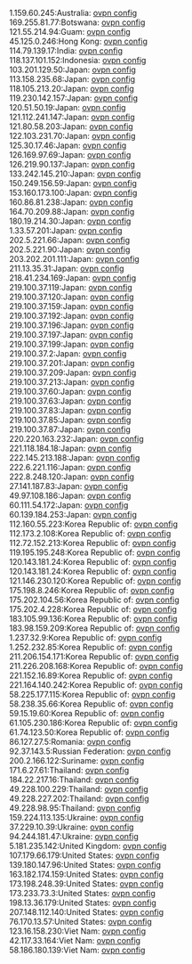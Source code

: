 1.159.60.245:Australia: [ovpn config](vpn/1_159_60_245.ovpn)  
169.255.81.77:Botswana: [ovpn config](vpn/169_255_81_77.ovpn)  
121.55.214.94:Guam: [ovpn config](vpn/121_55_214_94.ovpn)  
45.125.0.246:Hong Kong: [ovpn config](vpn/45_125_0_246.ovpn)  
114.79.139.17:India: [ovpn config](vpn/114_79_139_17.ovpn)  
118.137.101.152:Indonesia: [ovpn config](vpn/118_137_101_152.ovpn)  
103.201.129.50:Japan: [ovpn config](vpn/103_201_129_50.ovpn)  
113.158.235.68:Japan: [ovpn config](vpn/113_158_235_68.ovpn)  
118.105.213.20:Japan: [ovpn config](vpn/118_105_213_20.ovpn)  
119.230.142.157:Japan: [ovpn config](vpn/119_230_142_157.ovpn)  
120.51.50.19:Japan: [ovpn config](vpn/120_51_50_19.ovpn)  
121.112.241.147:Japan: [ovpn config](vpn/121_112_241_147.ovpn)  
121.80.58.203:Japan: [ovpn config](vpn/121_80_58_203.ovpn)  
122.103.231.70:Japan: [ovpn config](vpn/122_103_231_70.ovpn)  
125.30.17.46:Japan: [ovpn config](vpn/125_30_17_46.ovpn)  
126.169.97.69:Japan: [ovpn config](vpn/126_169_97_69.ovpn)  
126.219.90.137:Japan: [ovpn config](vpn/126_219_90_137.ovpn)  
133.242.145.210:Japan: [ovpn config](vpn/133_242_145_210.ovpn)  
150.249.156.59:Japan: [ovpn config](vpn/150_249_156_59.ovpn)  
153.160.173.100:Japan: [ovpn config](vpn/153_160_173_100.ovpn)  
160.86.81.238:Japan: [ovpn config](vpn/160_86_81_238.ovpn)  
164.70.209.88:Japan: [ovpn config](vpn/164_70_209_88.ovpn)  
180.19.214.30:Japan: [ovpn config](vpn/180_19_214_30.ovpn)  
1.33.57.201:Japan: [ovpn config](vpn/1_33_57_201.ovpn)  
202.5.221.66:Japan: [ovpn config](vpn/202_5_221_66.ovpn)  
202.5.221.90:Japan: [ovpn config](vpn/202_5_221_90.ovpn)  
203.202.201.111:Japan: [ovpn config](vpn/203_202_201_111.ovpn)  
211.13.35.31:Japan: [ovpn config](vpn/211_13_35_31.ovpn)  
218.41.234.169:Japan: [ovpn config](vpn/218_41_234_169.ovpn)  
219.100.37.119:Japan: [ovpn config](vpn/219_100_37_119.ovpn)  
219.100.37.120:Japan: [ovpn config](vpn/219_100_37_120.ovpn)  
219.100.37.159:Japan: [ovpn config](vpn/219_100_37_159.ovpn)  
219.100.37.192:Japan: [ovpn config](vpn/219_100_37_192.ovpn)  
219.100.37.196:Japan: [ovpn config](vpn/219_100_37_196.ovpn)  
219.100.37.197:Japan: [ovpn config](vpn/219_100_37_197.ovpn)  
219.100.37.199:Japan: [ovpn config](vpn/219_100_37_199.ovpn)  
219.100.37.2:Japan: [ovpn config](vpn/219_100_37_2.ovpn)  
219.100.37.201:Japan: [ovpn config](vpn/219_100_37_201.ovpn)  
219.100.37.209:Japan: [ovpn config](vpn/219_100_37_209.ovpn)  
219.100.37.213:Japan: [ovpn config](vpn/219_100_37_213.ovpn)  
219.100.37.60:Japan: [ovpn config](vpn/219_100_37_60.ovpn)  
219.100.37.63:Japan: [ovpn config](vpn/219_100_37_63.ovpn)  
219.100.37.83:Japan: [ovpn config](vpn/219_100_37_83.ovpn)  
219.100.37.85:Japan: [ovpn config](vpn/219_100_37_85.ovpn)  
219.100.37.87:Japan: [ovpn config](vpn/219_100_37_87.ovpn)  
220.220.163.232:Japan: [ovpn config](vpn/220_220_163_232.ovpn)  
221.118.184.18:Japan: [ovpn config](vpn/221_118_184_18.ovpn)  
222.145.213.188:Japan: [ovpn config](vpn/222_145_213_188.ovpn)  
222.6.221.116:Japan: [ovpn config](vpn/222_6_221_116.ovpn)  
222.8.248.120:Japan: [ovpn config](vpn/222_8_248_120.ovpn)  
27.141.187.83:Japan: [ovpn config](vpn/27_141_187_83.ovpn)  
49.97.108.186:Japan: [ovpn config](vpn/49_97_108_186.ovpn)  
60.111.54.172:Japan: [ovpn config](vpn/60_111_54_172.ovpn)  
60.139.184.253:Japan: [ovpn config](vpn/60_139_184_253.ovpn)  
112.160.55.223:Korea Republic of: [ovpn config](vpn/112_160_55_223.ovpn)  
112.173.2.108:Korea Republic of: [ovpn config](vpn/112_173_2_108.ovpn)  
112.72.152.213:Korea Republic of: [ovpn config](vpn/112_72_152_213.ovpn)  
119.195.195.248:Korea Republic of: [ovpn config](vpn/119_195_195_248.ovpn)  
120.143.181.24:Korea Republic of: [ovpn config](vpn/120_143_181_24.ovpn)  
120.143.181.24:Korea Republic of: [ovpn config](vpn/120_143_181_24.ovpn)  
121.146.230.120:Korea Republic of: [ovpn config](vpn/121_146_230_120.ovpn)  
175.198.8.246:Korea Republic of: [ovpn config](vpn/175_198_8_246.ovpn)  
175.202.104.56:Korea Republic of: [ovpn config](vpn/175_202_104_56.ovpn)  
175.202.4.228:Korea Republic of: [ovpn config](vpn/175_202_4_228.ovpn)  
183.105.99.136:Korea Republic of: [ovpn config](vpn/183_105_99_136.ovpn)  
183.98.159.209:Korea Republic of: [ovpn config](vpn/183_98_159_209.ovpn)  
1.237.32.9:Korea Republic of: [ovpn config](vpn/1_237_32_9.ovpn)  
1.252.232.85:Korea Republic of: [ovpn config](vpn/1_252_232_85.ovpn)  
211.206.154.171:Korea Republic of: [ovpn config](vpn/211_206_154_171.ovpn)  
211.226.208.168:Korea Republic of: [ovpn config](vpn/211_226_208_168.ovpn)  
221.152.16.89:Korea Republic of: [ovpn config](vpn/221_152_16_89.ovpn)  
221.164.140.242:Korea Republic of: [ovpn config](vpn/221_164_140_242.ovpn)  
58.225.177.115:Korea Republic of: [ovpn config](vpn/58_225_177_115.ovpn)  
58.238.35.66:Korea Republic of: [ovpn config](vpn/58_238_35_66.ovpn)  
59.15.19.60:Korea Republic of: [ovpn config](vpn/59_15_19_60.ovpn)  
61.105.230.186:Korea Republic of: [ovpn config](vpn/61_105_230_186.ovpn)  
61.74.123.50:Korea Republic of: [ovpn config](vpn/61_74_123_50.ovpn)  
86.127.27.5:Romania: [ovpn config](vpn/86_127_27_5.ovpn)  
92.37.143.5:Russian Federation: [ovpn config](vpn/92_37_143_5.ovpn)  
200.2.166.122:Suriname: [ovpn config](vpn/200_2_166_122.ovpn)  
171.6.27.61:Thailand: [ovpn config](vpn/171_6_27_61.ovpn)  
184.22.217.16:Thailand: [ovpn config](vpn/184_22_217_16.ovpn)  
49.228.100.229:Thailand: [ovpn config](vpn/49_228_100_229.ovpn)  
49.228.227.202:Thailand: [ovpn config](vpn/49_228_227_202.ovpn)  
49.228.98.95:Thailand: [ovpn config](vpn/49_228_98_95.ovpn)  
159.224.113.135:Ukraine: [ovpn config](vpn/159_224_113_135.ovpn)  
37.229.10.39:Ukraine: [ovpn config](vpn/37_229_10_39.ovpn)  
94.244.181.47:Ukraine: [ovpn config](vpn/94_244_181_47.ovpn)  
5.181.235.142:United Kingdom: [ovpn config](vpn/5_181_235_142.ovpn)  
107.179.66.179:United States: [ovpn config](vpn/107_179_66_179.ovpn)  
139.180.147.96:United States: [ovpn config](vpn/139_180_147_96.ovpn)  
163.182.174.159:United States: [ovpn config](vpn/163_182_174_159.ovpn)  
173.198.248.39:United States: [ovpn config](vpn/173_198_248_39.ovpn)  
173.233.73.3:United States: [ovpn config](vpn/173_233_73_3.ovpn)  
198.13.36.179:United States: [ovpn config](vpn/198_13_36_179.ovpn)  
207.148.112.140:United States: [ovpn config](vpn/207_148_112_140.ovpn)  
76.170.13.57:United States: [ovpn config](vpn/76_170_13_57.ovpn)  
123.16.158.230:Viet Nam: [ovpn config](vpn/123_16_158_230.ovpn)  
42.117.33.164:Viet Nam: [ovpn config](vpn/42_117_33_164.ovpn)  
58.186.180.139:Viet Nam: [ovpn config](vpn/58_186_180_139.ovpn)  
